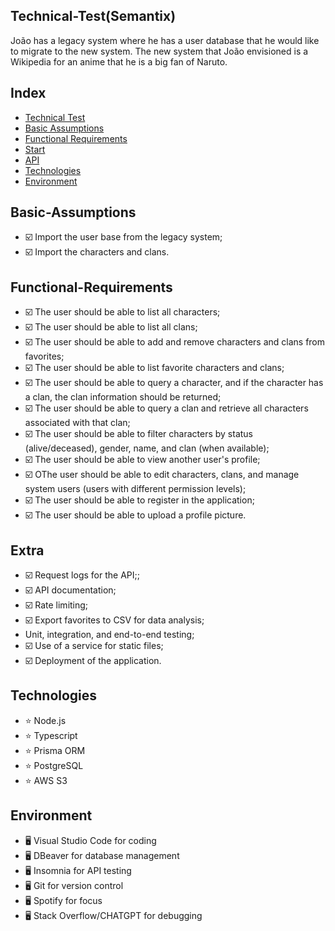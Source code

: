 ## Technical-Test(Semantix)

João has a legacy system where he has a user database that he would like to migrate to the new system. The new system that João envisioned is a Wikipedia for an anime that he is a big fan of Naruto.

## Index

- [Technical Test](<#technical-test(Semantix)>)
- [Basic Assumptions](#Basic-Assumptions)
- [Functional Requirements](#Functional-Requirements)
- [Start](#start)
- [API](#api)
- [Technologies](#Technologies)
- [Environment](#Environment)

## Basic-Assumptions

- :ballot_box_with_check: Import the user base from the legacy system;
- :ballot_box_with_check: Import the characters and clans.

## Functional-Requirements

- :ballot_box_with_check: The user should be able to list all characters;
- :ballot_box_with_check: The user should be able to list all clans;
- :ballot_box_with_check: The user should be able to add and remove characters and clans from favorites;
- :ballot_box_with_check: The user should be able to list favorite characters and clans;
- :ballot_box_with_check: The user should be able to query a character, and if the character has a clan, the clan information should be returned;
- :ballot_box_with_check: The user should be able to query a clan and retrieve all characters associated with that clan;
- :ballot_box_with_check: The user should be able to filter characters by status (alive/deceased), gender, name, and clan (when available);
- :ballot_box_with_check: The user should be able to view another user's profile;
- :ballot_box_with_check: OThe user should be able to edit characters, clans, and manage system users (users with different permission levels);
- :ballot_box_with_check: The user should be able to register in the application;
- :ballot_box_with_check: The user should be able to upload a profile picture.

## Extra

- :ballot_box_with_check: Request logs for the API;;
- :ballot_box_with_check: API documentation;
- :ballot_box_with_check: Rate limiting;
- :ballot_box_with_check: Export favorites to CSV for data analysis;
- Unit, integration, and end-to-end testing;
- :ballot_box_with_check: Use of a service for static files;
- :ballot_box_with_check: Deployment of the application.


## Technologies

- :star: Node.js
- :star: Typescript
- :star: Prisma ORM
- :star: PostgreSQL
- :star: AWS S3

## Environment

- :desktop_computer: Visual Studio Code for coding
- :desktop_computer: DBeaver for database management
- :desktop_computer: Insomnia for API testing
- :desktop_computer: Git for version control
- :desktop_computer: Spotify for focus
- :desktop_computer: Stack Overflow/CHATGPT for debugging
